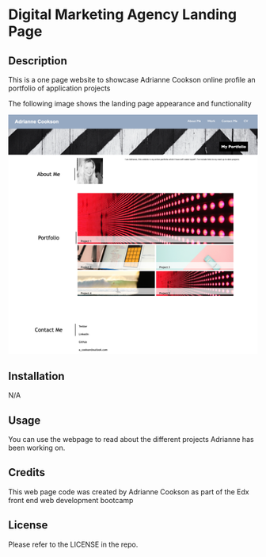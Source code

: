 # Digital Marketing Agency Landing Page

## Description

This is a one page website to showcase Adrianne Cookson online profile an portfolio of application projects

The following image shows the landing page appearance and functionality

![An image of the portfolio website landing page appearance and functionality.](/images/website-screenshot.png)


## Installation

N/A

## Usage

You can use the webpage to read about the different projects Adrianne has been working on.

## Credits

This web page code was created by Adrianne Cookson as part of the Edx front end web development bootcamp

## License

Please refer to the LICENSE in the repo.

